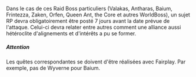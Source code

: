 Dans le cas de ces Raid Boss particuliers (Valakas, Antharas, Baium, Frintezza, Zaken, Orfen, Queen Ant, the Core et autres WorldBoss), un sujet RP devra obligatoirement être posté 7 jours avant la date prévue de l'attaque. Celui-ci devra relater entre autres comment une alliance aussi hétéroclite d'alignements et d'intérêts a pu se former.

##### Attention

Les quêtes correspondantes se doivent d'être réalisées avec Fairplay. Par exemple, pas de Wyverne pour Baium.
